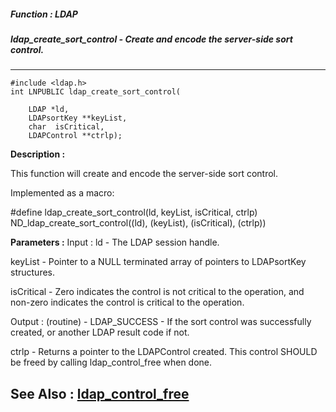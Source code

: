 ##### Function : LDAP
##### ldap_create_sort_control - Create and encode the server-side sort control.
---
```
#include <ldap.h>
int LNPUBLIC ldap_create_sort_control(

	LDAP *ld,
	LDAPsortKey **keyList,
	char  isCritical,
	LDAPControl **ctrlp);
```
**Description :**

This function will  create and encode the server-side sort control.

Implemented as a macro:

#define ldap_create_sort_control(ld, keyList, isCritical, ctrlp)\
	        ND_ldap_create_sort_control((ld), (keyList), (isCritical), 
(ctrlp))

**Parameters :**
Input :
ld  -  The LDAP session handle.

keyList  -  Pointer to a NULL terminated array of pointers to LDAPsortKey structures.

isCritical  -  Zero indicates the control is not critical to the operation, and non-zero indicates the control is critical to the operation.

Output :
(routine)  -  LDAP_SUCCESS  - If the sort control was successfully created, or another LDAP result code if not.


ctrlp  -  Returns a pointer to the LDAPControl created.  This control SHOULD be freed by calling ldap_control_free when done.


**See Also :**
[ldap_control_free](/domino-c-api-docs/reference/Func/ldap_control_free)
---
